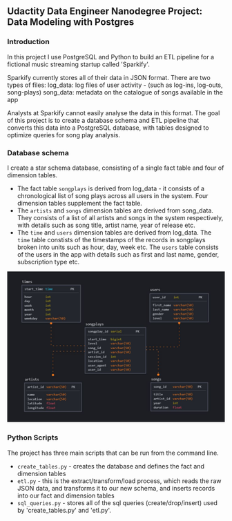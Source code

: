 ## Udactity Data Engineer Nanodegree Project: Data Modeling with Postgres

### Introduction
In this project I use PostgreSQL and Python to build an ETL pipeline for a fictional music streaming startup called 'Sparkify'.

Sparkify currently stores all of their data in JSON format.
There are two types of files:
    log_data: log files of user activity - (such as log-ins, log-outs, song-plays)
    song_data: metadata on the catalogue of songs available in the app

Analysts at Sparkify cannot easily analyse the data in this format. The goal of this project is to create a database schema and ETL pipeline that converts this data into a PostgreSQL database, with tables designed to optimize queries for song play analysis.


### Database schema
I create a star schema database, consisting of a single fact table and four of dimension tables.

- The fact table `songplays` is derived from log_data - it consists of a chronological list of song plays across all users in the system.
Four dimension tables supplement the fact table. 
- The `artists` and `songs` dimension tables are derived from song_data. They consists of a list of all artists and songs in the system respectively, with details such as song title, artist name, year of release etc.
- The `time` and `users` dimension tables are derived from log_data. The `time` table constists of the timestamps of the records in songplays broken into units such as hour, day, week etc. The `users` table consists of the users in the app with details such as first and last name, gender, subscription type etc.

![What is this](diagram.JPG)

### Python Scripts
The project has three main scripts that can be run from the command line. 
- `create_tables.py` - creates the database and defines the fact and dimension tables
- `etl.py` - this is the extract/transform/load process, which reads the raw JSON data, and transforms it to our new schema, and inserts records into our fact and dimension tables
- `sql_queries.py` - stores all of the sql queries (create/drop/insert) used by 'create_tables.py' and 'etl.py'. 
